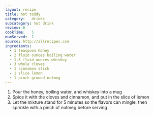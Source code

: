 ```yaml
---
layout: recipe
title: hot toddy
category:	drinks
subcategory: hot drink
review: 0
cookTime:	5
numServed:	1
source: http://allrecipes.com
ingredients:
  - 1 teaspoon honey
  - 2 fluid ounces boiling water
  - 1.5 fluid ounces whiskey
  - 3 whole cloves
  - 1 cinnamon stick
  - 1 slice lemon
  - 1 pinch ground nutmeg
---
```


1. Pour the honey, boiling water, and whiskey into a mug
2. Spice it with the cloves and cinnamon, and put in the slice of lemon
3. Let the mixture stand for 5 minutes so the flavors can mingle, then sprinkle with a pinch of nutmeg before serving
